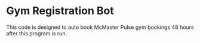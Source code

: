 # Gym Registration Bot
This code is designed to auto book McMaster Pulse gym bookings 48 hours after this program is run.
